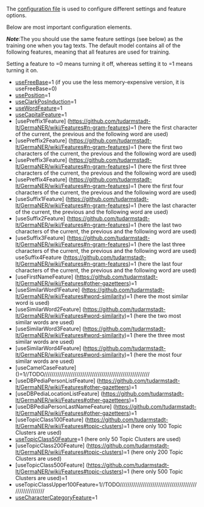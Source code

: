 The [configuration file](https://github.com/tudarmstadt-lt/GermaNER/releases/download/germaNER0.9.1/config.properties) is used to configure different settings and feature options. 

Below are most important configuration elements.

_**Note**_:The you should use the same feature settings (see below) as the training one when you tag texts. The default model contains all of the following features, meaning that all features are used for training.

Setting a feature to =0 means turning it off, whereas setting it to =1 means turning it on. 

* [useFreeBase](https://github.com/tudarmstadt-lt/GermaNER/wiki/Features#freebaselist)=1 (if you use the less memory-expensive version, it is useFreeBase=0)
* [usePosition](https://github.com/tudarmstadt-lt/GermaNER/wiki/Features#position-feature)=1
* [useClarkPosInduction](https://github.com/tudarmstadt-lt/GermaNER/wiki/Features#clarks-unsupervised-pos-tagger)=1
* [useWordFeature](https://github.com/tudarmstadt-lt/GermaNER/wiki/Features#word-feature)=1
* [useCapitalFeature](https://github.com/tudarmstadt-lt/GermaNER/wiki/Features#case-feature)=1
* [usePreffix1Feature] (https://github.com/tudarmstadt-lt/GermaNER/wiki/Features#n-gram-features)=1 (here the first character of the current, the previous and the following word are used)
* [usePreffix2Feature] (https://github.com/tudarmstadt-lt/GermaNER/wiki/Features#n-gram-features)=1
(here the first two characters of the current, the previous and the following word are used)
* [usePreffix3Feature] (https://github.com/tudarmstadt-lt/GermaNER/wiki/Features#n-gram-features)=1
(here the first three characters of the current, the previous and the following word are used)
* [usePreffix4Feature] (https://github.com/tudarmstadt-lt/GermaNER/wiki/Features#n-gram-features)=1
(here the first four characters of the current, the previous and the following word are used)
* [useSuffix1Feature] (https://github.com/tudarmstadt-lt/GermaNER/wiki/Features#n-gram-features)=1 (here the last character of the current, the previous and the following word are used)
* [useSuffix2Feature] (https://github.com/tudarmstadt-lt/GermaNER/wiki/Features#n-gram-features)=1 (here the last two characters of the current, the previous and the following word are used)
* [useSuffix3Feature] (https://github.com/tudarmstadt-lt/GermaNER/wiki/Features#n-gram-features)=1 (here the last three characters of the current, the previous and the following word are used)
useSuffix4Feature (https://github.com/tudarmstadt-lt/GermaNER/wiki/Features#n-gram-features)=1 (here the last four characters of the current, the previous and the following word are used)
* [useFirstNameFeature] (https://github.com/tudarmstadt-lt/GermaNER/wiki/Features#other-gazetteers)=1 
* [useSimilarWord1Feature] (https://github.com/tudarmstadt-lt/GermaNER/wiki/Features#word-similarity)=1 (here the most similar word is used)
* [useSimilarWord2Feature] (https://github.com/tudarmstadt-lt/GermaNER/wiki/Features#word-similarity)=1 (here the two most similar words are used)
* [useSimilarWord3Feature] (https://github.com/tudarmstadt-lt/GermaNER/wiki/Features#word-similarity)=1 (here the three most similar words are used)
* [useSimilarWord4Feature] (https://github.com/tudarmstadt-lt/GermaNER/wiki/Features#word-similarity)=1 (here the most four similar words are used)
* [useCamelCaseFeature] ()=1//TODO///////////////////////////////////////////////////////
* [useDBPediaPersonListFeature] (https://github.com/tudarmstadt-lt/GermaNER/wiki/Features#other-gazetteers)=1
* [useDBPediaLocationListFeature] (https://github.com/tudarmstadt-lt/GermaNER/wiki/Features#other-gazetteers)=1
* [useDBPediaPersonLastNameFeature] (https://github.com/tudarmstadt-lt/GermaNER/wiki/Features#other-gazetteers)=1
* [useTopicClass100Feature] (https://github.com/tudarmstadt-lt/GermaNER/wiki/Features#topic-clusters)=1 (here only 100 Topic Clusters are used)
* [useTopicClass50Feature](https://github.com/tudarmstadt-lt/GermaNER/wiki/Features#topic-clusters)=1 (here only 50 Topic Clusters are used)
* [useTopicClass200Feature] (https://github.com/tudarmstadt-lt/GermaNER/wiki/Features#topic-clusters)=1 (here only 200 Topic Clusters are used)
* [useTopicClass500Feature] (https://github.com/tudarmstadt-lt/GermaNER/wiki/Features#topic-clusters)=1 (here only 500 Topic Clusters are used)=1
* useTopicClassUpper100Feature=1//TODO///////////////////////////////////////////////////////
* [useCharacterCategoryFeature](https://github.com/tudarmstadt-lt/GermaNER/wiki/Features#character-category-pattern)=1
